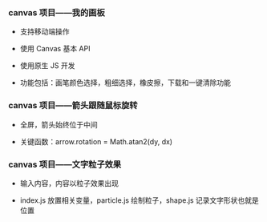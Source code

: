 ### canvas 项目——我的画板

- 支持移动端操作

- 使用 Canvas 基本 API

- 使用原生 JS 开发

- 功能包括：画笔颜色选择，粗细选择，橡皮擦，下载和一键清除功能

### canvas 项目——箭头跟随鼠标旋转

- 全屏，箭头始终位于中间

- 关键函数：arrow.rotation = Math.atan2(dy, dx)

### canvas 项目——文字粒子效果

- 输入内容，内容以粒子效果出现

- index.js 放置相关变量，particle.js 绘制粒子，shape.js 记录文字形状也就是位置
